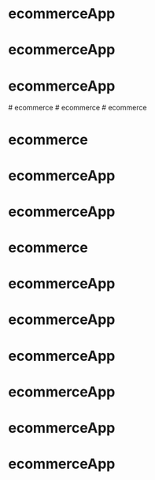 # ecommerceApp
# ecommerceApp
# ecommerceApp
#   e c o m m e r c e  
 #   e c o m m e r c e  
 # ecommerce
# ecommerce
# ecommerceApp
# ecommerceApp
# ecommerce
# ecommerceApp
# ecommerceApp
# ecommerceApp
# ecommerceApp
# ecommerceApp
# ecommerceApp

